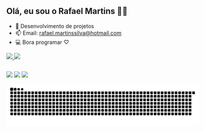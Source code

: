 ## Olá, eu sou o Rafael Martins 👋🏻

- 🌱 Desenvolvimento de projetos
- 📫 Email: rafael.martinssilva@hotmail.com 
- 💻 Bora programar ♡ 

 <div>
  <a href="https://github.com/Rafas-ms">
  <img height="180em" src="https://github-readme-stats.vercel.app/api?username=Rafas-ms&show_icons=true&theme=buefy&include_all_commits=true&count_private=true"/>
  <img height="180em" src="https://github-readme-stats.vercel.app/api/top-langs/?username=Rafas-ms&layout=compact&langs_count=7&theme=buefy"/>
</div>

##
  
<div>
  <a href="https://www.linkedin.com/in/rafael-martins-silva" target="_blank"><img src="https://img.shields.io/badge/-LinkedIn-%230077B5?style=for-the-badge&logo=linkedin&logoColor=white" target="_blank"></a> 
  <a href = "mailto:rafael.martinssilva@hotmail.com"><img src="https://img.shields.io/badge/Microsoft_Outlook-0078D4?style=for-the-badge&logo=microsoft-outlook&logoColor=white" target="_blank"></a>
  <a href="https://www.instagram.com/rafas.ms" target="_blank"><img src="https://img.shields.io/badge/-Instagram-%23E4405F?style=for-the-badge&logo=instagram&logoColor=white" target="_blank"></a>
 
 ![Snake animation](https://github.com/Rafas-ms/Rafas-ms/blob/output/github-contribution-grid-snake.svg)
 
</div>

